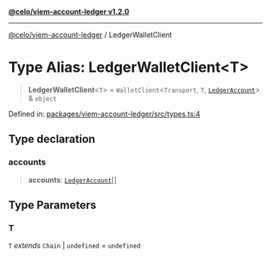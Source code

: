 [**@celo/viem-account-ledger v1.2.0**](../README.md)

***

[@celo/viem-account-ledger](../globals.md) / LedgerWalletClient

# Type Alias: LedgerWalletClient\<T\>

> **LedgerWalletClient**\<`T`\> = `WalletClient`\<`Transport`, `T`, [`LedgerAccount`](LedgerAccount.md)\> & `object`

Defined in: [packages/viem-account-ledger/src/types.ts:4](https://github.com/celo-org/developer-tooling/blob/master/packages/viem-account-ledger/src/types.ts#L4)

## Type declaration

### accounts

> **accounts**: [`LedgerAccount`](LedgerAccount.md)[]

## Type Parameters

### T

`T` *extends* `Chain` \| `undefined` = `undefined`
